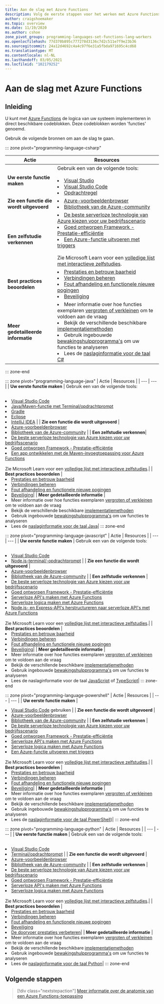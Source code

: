 ```yaml
---
title: Aan de slag met Azure Functions
description: Volg de eerste stappen voor het werken met Azure Functions.
author: craigshoemaker
ms.topic: overview
ms.date: 11/19/2020
ms.author: cshoe
zone_pivot_groups: programming-languages-set-functions-lang-workers
ms.openlocfilehash: 77d370b895c777278d3136c7d2c511e7f9e23b36
ms.sourcegitcommit: 24a12d4692c4a4c97f6e31a5fbda971695c4cd68
ms.translationtype: MT
ms.contentlocale: nl-NL
ms.lasthandoff: 03/05/2021
ms.locfileid: "102179252"
---
```

# <a name="getting-started-with-azure-functions"></a>Aan de slag met Azure Functions

## <a name="introduction"></a>Inleiding

U kunt met [Azure Functions](./functions-overview.md) de logica van uw systeem implementeren in direct beschikbare codeblokken. Deze codeblokken worden 'functies' genoemd.

Gebruik de volgende bronnen om aan de slag te gaan.

::: zone pivot="programming-language-csharp"

| Actie | Resources |
| --- | --- |
| **Uw eerste functie maken** | Gebruik een van de volgende tools:<br><br><li>[Visual Studio](./functions-create-your-first-function-visual-studio.md)<li>[Visual Studio Code](./create-first-function-vs-code-csharp.md)<li>[Opdrachtregel](./create-first-function-cli-csharp.md) |
| **Zie een functie die wordt uitgevoerd** | <li>[Azure-voorbeeldenbrowser](/samples/browse/?expanded=azure&languages=csharp&products=azure-functions)<li>[Bibliotheek van de Azure-community](https://www.serverlesslibrary.net/?technology=Functions%202.x&language=C%23) |
| **Een zelfstudie verkennen**| <li>[De beste serverloze technologie van Azure kiezen voor uw bedrijfsscenario](/learn/modules/serverless-fundamentals/)<li>[Goed ontworpen Framework - Prestatie-efficiëntie](/learn/modules/azure-well-architected-performance-efficiency/)<li>[Een Azure-functie uitvoeren met triggers](/learn/modules/execute-azure-function-with-triggers/) <br><br>Zie Microsoft Learn voor een [volledige lijst met interactieve zelfstudies](/learn/browse/?expanded=azure&products=azure-functions).|
| **Best practices beoordelen** |<li>[Prestaties en betrouw baarheid](./functions-best-practices.md)<li>[Verbindingen beheren](./manage-connections.md)<li>[Fout afhandeling en functionele nieuwe pogingen](./functions-bindings-error-pages.md?tabs=csharp)<li>[Beveiliging](./security-concepts.md)|
| **Meer gedetailleerde informatie** | <li>Meer informatie over hoe functies exemplaren [vergroten of verkleinen](./functions-scale.md) om te voldoen aan de vraag<li>Bekijk de verschillende beschikbare [implementatiemethoden](./functions-deployment-technologies.md)<li>Gebruik ingebouwde [bewakingshulpprogramma's](./functions-monitoring.md) om uw functies te analyseren<li>Lees de [naslaginformatie voor de taal C#](./functions-dotnet-class-library.md)|

::: zone-end

::: zone pivot="programming-language-java"
| Actie | Resources |
| --- | --- |
| **Uw eerste functie maken** | Gebruik een van de volgende tools:<br><br><li>[Visual Studio Code](./create-first-function-vs-code-java.md)<li>[Java/Maven-functie met Terminal/opdrachtprompt](./create-first-function-cli-java.md)<li>[Gradle](./functions-create-first-java-gradle.md)<li>[Eclipse](./functions-create-maven-eclipse.md)<li>[IntelliJ IDEA](./functions-create-maven-intellij.md) |
| **Zie een functie die wordt uitgevoerd** | <li>[Azure-voorbeeldenbrowser](/samples/browse/?expanded=azure&languages=java&products=azure-functions)<li>[Bibliotheek van de Azure-community](https://www.serverlesslibrary.net/?technology=Functions%202.x&language=Java) |
| **Een zelfstudie verkennen**| <li>[De beste serverloze technologie van Azure kiezen voor uw bedrijfsscenario](/learn/modules/serverless-fundamentals/)<li>[Goed ontworpen Framework - Prestatie-efficiëntie](/learn/modules/azure-well-architected-performance-efficiency/)<li>[Een app ontwikkelen met de Maven-invoegtoepassing voor Azure Functions](/learn/modules/develop-azure-functions-app-with-maven-plugin/) <br><br>Zie Microsoft Learn voor een [volledige lijst met interactieve zelfstudies](/learn/browse/?expanded=azure&products=azure-functions).|
| **Best practices beoordelen** |<li>[Prestaties en betrouw baarheid](./functions-best-practices.md)<li>[Verbindingen beheren](./manage-connections.md)<li>[Fout afhandeling en functionele nieuwe pogingen](./functions-bindings-error-pages.md?tabs=java)<li>[Beveiliging](./security-concepts.md)|
| **Meer gedetailleerde informatie** | <li>Meer informatie over hoe functies exemplaren [vergroten of verkleinen](./functions-scale.md) om te voldoen aan de vraag<li>Bekijk de verschillende beschikbare [implementatiemethoden](./functions-deployment-technologies.md)<li>Gebruik ingebouwde [bewakingshulpprogramma's](./functions-monitoring.md) om uw functies te analyseren<li>Lees de [naslaginformatie voor de taal Java](./functions-reference-java.md)|
::: zone-end

::: zone pivot="programming-language-javascript"
| Actie | Resources |
| --- | --- |
| **Uw eerste functie maken** | Gebruik een van de volgende tools:<br><br><li>[Visual Studio Code](./create-first-function-vs-code-node.md)<li>[Node.js-terminal/-opdrachtprompt](./create-first-function-cli-node.md) |
| **Zie een functie die wordt uitgevoerd** | <li>[Azure-voorbeeldenbrowser](/samples/browse/?expanded=azure&languages=javascript%2ctypescript&products=azure-functions)<li>[Bibliotheek van de Azure-community](https://www.serverlesslibrary.net/?technology=Functions%202.x&language=JavaScript%2CTypeScript) |
| **Een zelfstudie verkennen** | <li>[De beste serverloze technologie van Azure kiezen voor uw bedrijfsscenario](/learn/modules/serverless-fundamentals/)<li>[Goed ontworpen Framework - Prestatie-efficiëntie](/learn/modules/azure-well-architected-performance-efficiency/)<li>[Serverloze API's maken met Azure Functions](/learn/modules/build-api-azure-functions/)<li>[Serverloze logica maken met Azure Functions](/learn/modules/create-serverless-logic-with-azure-functions/)<li>[Node.js- en Express-API's herstructureren naar serverloze API's met Azure Functions](/learn/modules/shift-nodejs-express-apis-serverless/) <br><br>Zie Microsoft Learn voor een [volledige lijst met interactieve zelfstudies](/learn/browse/?expanded=azure&products=azure-functions).|
| **Best practices beoordelen** |<li>[Prestaties en betrouw baarheid](./functions-best-practices.md)<li>[Verbindingen beheren](./manage-connections.md)<li>[Fout afhandeling en functionele nieuwe pogingen](./functions-bindings-error-pages.md?tabs=javascript)<li>[Beveiliging](./security-concepts.md)|
| **Meer gedetailleerde informatie** | <li>Meer informatie over hoe functies exemplaren [vergroten of verkleinen](./functions-scale.md) om te voldoen aan de vraag<li>Bekijk de verschillende beschikbare [implementatiemethoden](./functions-deployment-technologies.md)<li>Gebruik ingebouwde [bewakingshulpprogramma's](./functions-monitoring.md) om uw functies te analyseren<li>Lees de naslaginformatie voor de taal [JavaScript](./functions-reference-node.md) of [TypeScript](./functions-reference-node.md#typescript)|
::: zone-end

::: zone pivot="programming-language-powershell"
| Actie | Resources |
| --- | --- |
| **Uw eerste functie maken** | <li>[Visual Studio Code](./create-first-function-vs-code-powershell.md) gebruiken |
| **Zie een functie die wordt uitgevoerd** | <li>[Azure-voorbeeldenbrowser](/samples/browse/?expanded=azure&languages=powershell&products=azure-functions)<li>[Bibliotheek van de Azure-community](https://www.serverlesslibrary.net/?technology=Functions%202.x&language=PowerShell) |
| **Een zelfstudie verkennen** | <li>[De beste serverloze technologie van Azure kiezen voor uw bedrijfsscenario](/learn/modules/serverless-fundamentals/)<li>[Goed ontworpen Framework - Prestatie-efficiëntie](/learn/modules/azure-well-architected-performance-efficiency/)<li>[Serverloze API's maken met Azure Functions](/learn/modules/build-api-azure-functions/)<li>[Serverloze logica maken met Azure Functions](/learn/modules/create-serverless-logic-with-azure-functions/)<li>[Een Azure-functie uitvoeren met triggers](/learn/modules/execute-azure-function-with-triggers/) <br><br>Zie Microsoft Learn voor een [volledige lijst met interactieve zelfstudies](/learn/browse/?expanded=azure&products=azure-functions).|
| **Best practices beoordelen** |<li>[Prestaties en betrouw baarheid](./functions-best-practices.md)<li>[Verbindingen beheren](./manage-connections.md)<li>[Fout afhandeling en functionele nieuwe pogingen](./functions-bindings-error-pages.md?tabs=powershell)<li>[Beveiliging](./security-concepts.md)|
| **Meer gedetailleerde informatie** | <li>Meer informatie over hoe functies exemplaren [vergroten of verkleinen](./functions-scale.md) om te voldoen aan de vraag<li>Bekijk de verschillende beschikbare [implementatiemethoden](./functions-deployment-technologies.md)<li>Gebruik ingebouwde [bewakingshulpprogramma's](./functions-monitoring.md) om uw functies te analyseren<li>Lees de [naslaginformatie voor de taal PowerShell](./functions-reference-powershell.md))|
::: zone-end

::: zone pivot="programming-language-python"
| Actie | Resources |
| --- | --- |
| **Uw eerste functie maken** | Gebruik een van de volgende tools:<br><br><li>[Visual Studio Code](./create-first-function-vs-code-csharp.md?pivots=programming-language-python)<li>[Terminal/opdrachtprompt](./create-first-function-cli-csharp.md?pivots=programming-language-python) |
| **Zie een functie die wordt uitgevoerd** | <li>[Azure-voorbeeldenbrowser](/samples/browse/?expanded=azure&languages=python&products=azure-functions)<li>[Bibliotheek van de Azure-community](https://www.serverlesslibrary.net/?technology=Functions%202.x&language=Python) |
| **Een zelfstudie verkennen** | <li>[De beste serverloze technologie van Azure kiezen voor uw bedrijfsscenario](/learn/modules/serverless-fundamentals/)<li>[Goed ontworpen Framework - Prestatie-efficiëntie](/learn/modules/azure-well-architected-performance-efficiency/)<li>[Serverloze API's maken met Azure Functions](/learn/modules/build-api-azure-functions/)<li>[Serverloze logica maken met Azure Functions](/learn/modules/create-serverless-logic-with-azure-functions/) <br><br>Zie Microsoft Learn voor een [volledige lijst met interactieve zelfstudies](/learn/browse/?expanded=azure&products=azure-functions).|
| **Best practices beoordelen** |<li>[Prestaties en betrouw baarheid](./functions-best-practices.md)<li>[Verbindingen beheren](./manage-connections.md)<li>[Fout afhandeling en functionele nieuwe pogingen](./functions-bindings-error-pages.md?tabs=python)<li>[Beveiliging](./security-concepts.md)<li>[De doorvoer prestaties verbeteren](./python-scale-performance-reference.md)|
| **Meer gedetailleerde informatie** | <li>Meer informatie over hoe functies exemplaren [vergroten of verkleinen](./functions-scale.md) om te voldoen aan de vraag<li>Bekijk de verschillende beschikbare [implementatiemethoden](./functions-deployment-technologies.md)<li>Gebruik ingebouwde [bewakingshulpprogramma's](./functions-monitoring.md) om uw functies te analyseren<li>Lees de [naslaginformatie voor de taal Python](./functions-reference-python.md)|
::: zone-end

## <a name="next-steps"></a>Volgende stappen

> [!div class="nextstepaction"]
> [Meer informatie over de anatomie van een Azure Functions-toepassing](./functions-reference.md)
